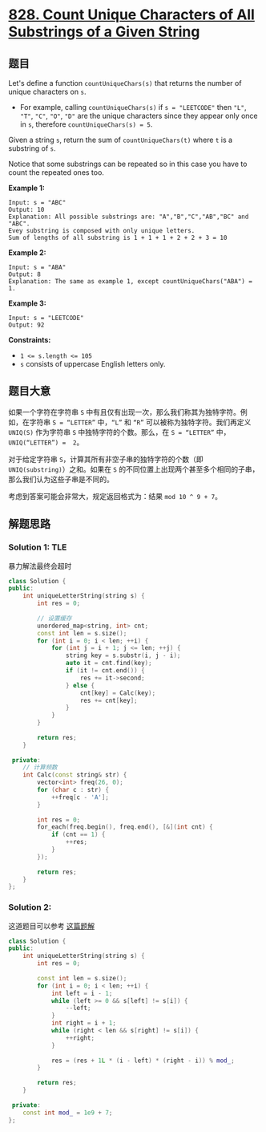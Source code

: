 # [828. Count Unique Characters of All Substrings of a Given String](https://leetcode.com/problems/count-unique-characters-of-all-substrings-of-a-given-string/)

## 题目

Let's define a function `countUniqueChars(s)` that returns the number of unique characters on `s`.

- For example, calling `countUniqueChars(s)` if `s = "LEETCODE"` then `"L"`, `"T"`, `"C"`, `"O"`, `"D"` are the unique characters since they appear only once in `s`, therefore `countUniqueChars(s) = 5`.

Given a string `s`, return the sum of `countUniqueChars(t)` where `t` is a substring of `s`.

Notice that some substrings can be repeated so in this case you have to count the repeated ones too.

 

**Example 1:**

```
Input: s = "ABC"
Output: 10
Explanation: All possible substrings are: "A","B","C","AB","BC" and "ABC".
Evey substring is composed with only unique letters.
Sum of lengths of all substring is 1 + 1 + 1 + 2 + 2 + 3 = 10
```

**Example 2:**

```
Input: s = "ABA"
Output: 8
Explanation: The same as example 1, except countUniqueChars("ABA") = 1.
```

**Example 3:**

```
Input: s = "LEETCODE"
Output: 92
```

 

**Constraints:**

- `1 <= s.length <= 105`
- `s` consists of uppercase English letters only.

## 题目大意

如果一个字符在字符串 `S` 中有且仅有出现一次，那么我们称其为独特字符。例如，在字符串 `S = “LETTER”` 中，`“L”` 和 `“R”` 可以被称为独特字符。我们再定义 `UNIQ(S)` 作为字符串 `S` 中独特字符的个数。那么，在 `S = “LETTER”` 中， `UNIQ(“LETTER”) =  2`。

对于给定字符串 `S`，计算其所有非空子串的独特字符的个数（即 `UNIQ(substring)`）之和。如果在 `S` 的不同位置上出现两个甚至多个相同的子串，那么我们认为这些子串是不同的。

考虑到答案可能会非常大，规定返回格式为：结果 `mod 10 ^ 9 + 7`。

## 解题思路



### Solution 1: TLE

暴力解法最终会超时

````c++
class Solution {
public:
    int uniqueLetterString(string s) {
        int res = 0;
        
        // 设置缓存
        unordered_map<string, int> cnt;
        const int len = s.size();
        for (int i = 0; i < len; ++i) {
            for (int j = i + 1; j <= len; ++j) {
                string key = s.substr(i, j - i);
                auto it = cnt.find(key);
                if (it != cnt.end()) {
                    res += it->second;
                } else {
                    cnt[key] = Calc(key);
                    res += cnt[key];
                }
            }
        }
        
        return res;
    }
    
 private:
    // 计算频数
    int Calc(const string& str) {
        vector<int> freq(26, 0);
        for (char c : str) {
            ++freq[c - 'A'];
        }
        
        int res = 0;
        for_each(freq.begin(), freq.end(), [&](int cnt) {
            if (cnt == 1) {
                ++res;
            }
        });
        
        return res;
    }
};
````

### Solution 2:

这道题目可以参考 [这篇题解](https://books.halfrost.com/leetcode/ChapterFour/0800~0899/0828.Count-Unique-Characters-of-All-Substrings-of-a-Given-String/)

````c++
class Solution {
public:
    int uniqueLetterString(string s) {
        int res = 0;
            
        const int len = s.size();
        for (int i = 0; i < len; ++i) {
            int left = i - 1;
            while (left >= 0 && s[left] != s[i]) {
                --left;
            }
            int right = i + 1;
            while (right < len && s[right] != s[i]) {
                ++right;
            }
            
            res = (res + 1L * (i - left) * (right - i)) % mod_;
        }
        
        return res;
    }
    
 private:
    const int mod_ = 1e9 + 7;
};
````
